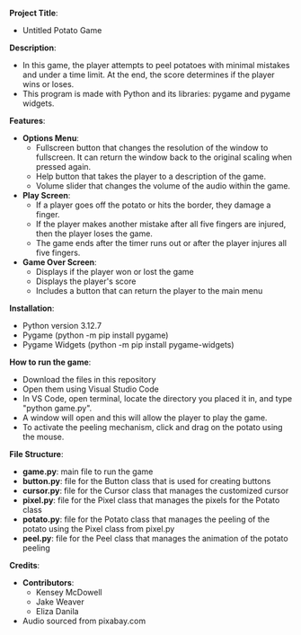 **Project Title**: 
 - Untitled Potato Game

**Description**: 
 - In this game, the player attempts to peel potatoes with minimal mistakes and under a time limit. At the end, the score determines if the player wins or loses.
 - This program is made with Python and its libraries: pygame and pygame widgets.

**Features**:
 - **Options Menu**:
      - Fullscreen button that changes the resolution of the window to fullscreen. It can return the window back to the original scaling when pressed again.
      - Help button that takes the player to a description of the game.
      - Volume slider that changes the volume of the audio within the game.
 - **Play Screen**:
      - If a player goes off the potato or hits the border, they damage a finger.
      - If the player makes another mistake after all five fingers are injured, then the player loses the game.
      - The game ends after the timer runs out or after the player injures all five fingers.
 - **Game Over Screen**:
      - Displays if the player won or lost the game
      - Displays the player's score
      - Includes a button that can return the player to the main menu

**Installation**:
 - Python version 3.12.7
 - Pygame (python -m pip install pygame)
 - Pygame Widgets (python -m pip install pygame-widgets)
   
**How to run the game**:
 - Download the files in this repository
 - Open them using Visual Studio Code
 - In VS Code, open terminal, locate the directory you placed it in, and type "python game.py".
 - A window will open and this will allow the player to play the game.
 - To activate the peeling mechanism, click and drag on the potato using the mouse.
   
**File Structure**: 
 - **game.py**: main file to run the game
 - **button.py**: file for the Button class that is used for creating buttons
 - **cursor.py**: file for the Cursor class that manages the customized cursor
 - **pixel.py**: file for the Pixel class that manages the pixels for the Potato class
 - **potato.py**: file for the Potato class that manages the peeling of the potato using the Pixel class from pixel.py
 - **peel.py**: file for the Peel class that manages the animation of the potato peeling

**Credits**:
 - **Contributors**:
     - Kensey McDowell
     - Jake Weaver
     - Eliza Danila
 - Audio sourced from pixabay.com
